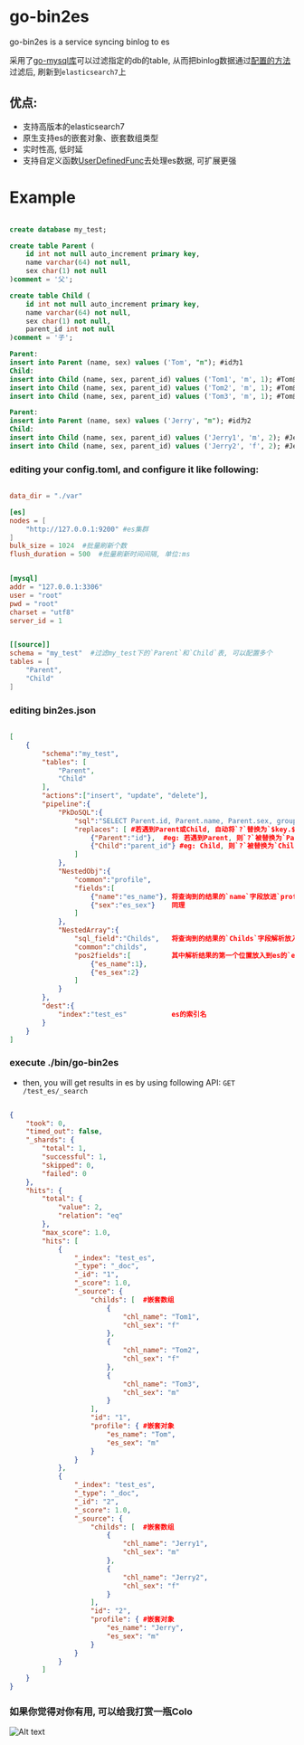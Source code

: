 # go-bin2es

go-bin2es is a service syncing binlog to es

采用了[go-mysql库](https://github.com/siddontang/go-mysql)可以过滤指定的db的table, 从而把binlog数据通过[配置的方法](./config/binlog2es.json)过滤后, 刷新到`elasticsearch7`上

## 优点:
+ 支持高版本的elasticsearch7
+ 原生支持es的嵌套对象、嵌套数组类型
+ 实时性高, 低时延
+ 支持自定义函数[UserDefinedFunc](https://github.com/HappyJoeJoe/go-bin2es/blob/f2b8b741eb9faea93eb6c92781d90dc7baf89425/bin2es/row_handler.go#L163)去处理es数据, 可扩展更强


# Example
```sql

create database my_test;

create table Parent (
	id int not null auto_increment primary key,
	name varchar(64) not null,
	sex char(1) not null
)comment = '父';

create table Child (
	id int not null auto_increment primary key,
	name varchar(64) not null,
	sex char(1) not null, 
	parent_id int not null
)comment = '子';

Parent:
insert into Parent (name, sex) values ('Tom', "m"); #id为1
Child:
insert into Child (name, sex, parent_id) values ('Tom1', 'm', 1); #Tom的孩子1
insert into Child (name, sex, parent_id) values ('Tom2', 'm', 1); #Tom的孩子2
insert into Child (name, sex, parent_id) values ('Tom3', 'm', 1); #Tom的孩子3

Parent:
insert into Parent (name, sex) values ('Jerry', "m"); #id为2
Child:
insert into Child (name, sex, parent_id) values ('Jerry1', 'm', 2); #Jerry的孩子1
insert into Child (name, sex, parent_id) values ('Jerry2', 'f', 2); #Jerry的孩子2
```



### editing your config.toml, and configure it like following:

```toml

data_dir = "./var"

[es]
nodes = [
	"http://127.0.0.1:9200" #es集群
]
bulk_size = 1024  #批量刷新个数
flush_duration = 500  #批量刷新时间间隔, 单位:ms


[mysql]
addr = "127.0.0.1:3306"
user = "root"
pwd = "root"
charset = "utf8"
server_id = 1


[[source]]
schema = "my_test"  #过滤my_test下的`Parent`和`Child`表, 可以配置多个
tables = [
	"Parent",
	"Child"
]

```

### editing bin2es.json

```json

[
    {
        "schema":"my_test",
        "tables": [
            "Parent",
            "Child"
        ],
        "actions":["insert", "update", "delete"],
        "pipeline":{
            "PkDoSQL":{
                "sql":"SELECT Parent.id, Parent.name, Parent.sex, group_concat(concat_ws('_', Child.name, Child.sex) separator ',') as Childs FROM Parent join Child on Parent.id = Child.parent_id WHERE (?) GROUP BY Parent.id",
                "replaces": [ #若遇到Parent或Child, 自动将`?`替换为`$key.$value = {该表对应的$value对应的字段的值}`
                    {"Parent":"id"},  #eg: 若遇到Parent, 则`?`被替换为`Parent.id = 行数据对应的`id`字段的值`
                    {"Child":"parent_id"} #eg: Child, 则`?`被替换为`Child.parent_id = 行数据对应的`parent_id`字段的值`
                ]
            },
            "NestedObj":{
                "common":"profile", 
                "fields":[
                    {"name":"es_name"}, 将查询到的结果的`name`字段放进`profile`的`es_name`下
                    {"sex":"es_sex"}    同理
                ]
            },
            "NestedArray":{
                "sql_field":"Childs",   将查询到的结果的`Childs`字段解析放入到common指定的`childs`下
                "common":"childs",
                "pos2fields":[          其中解析结果的第一个位置放入到es的`es_name`下, 第二个位置放入到`es_sex`下
                    {"es_name":1},
                    {"es_sex":2}
                ]
            }
        },
        "dest":{
            "index":"test_es"           es的索引名
        }
    }
]

```

### execute ./bin/go-bin2es
+ then, you will get results in es by using following API: `GET /test_es/_search`

```json

{
    "took": 0,
    "timed_out": false,
    "_shards": {
        "total": 1,
        "successful": 1,
        "skipped": 0,
        "failed": 0
    },
    "hits": {
        "total": {
            "value": 2,
            "relation": "eq"
        },
        "max_score": 1.0,
        "hits": [
            {
                "_index": "test_es",
                "_type": "_doc",
                "_id": "1",
                "_score": 1.0,
                "_source": {
                    "childs": [  #嵌套数组
                        {
                            "chl_name": "Tom1",
                            "chl_sex": "f"
                        },
                        {
                            "chl_name": "Tom2",
                            "chl_sex": "f"
                        },
                        {
                            "chl_name": "Tom3",
                            "chl_sex": "m"
                        }
                    ],
                    "id": "1",
                    "profile": { #嵌套对象
                        "es_name": "Tom",
                        "es_sex": "m"
                    }
                }
            },
            {
                "_index": "test_es",
                "_type": "_doc",
                "_id": "2",
                "_score": 1.0,
                "_source": {
                    "childs": [  #嵌套数组
                        {
                            "chl_name": "Jerry1",
                            "chl_sex": "m"
                        },
                        {
                            "chl_name": "Jerry2",
                            "chl_sex": "f"
                        }
                    ],
                    "id": "2",
                    "profile": { #嵌套对象
                        "es_name": "Jerry",
                        "es_sex": "m"
                    }
                }
            }
        ]
    }
}

```

### 如果你觉得对你有用, 可以给我打赏一瓶Colo
![Alt text](https://github.com/HappyJoeJoe/go-bin2es/blob/master/9db0fe58b386110503eb2a08703752bc.jpg)
